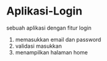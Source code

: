 # Aplikasi-Login
sebuah aplikasi dengan fitur login

1. memasukkan email dan password
2. validasi masukkan
3. menampilkan halaman home
